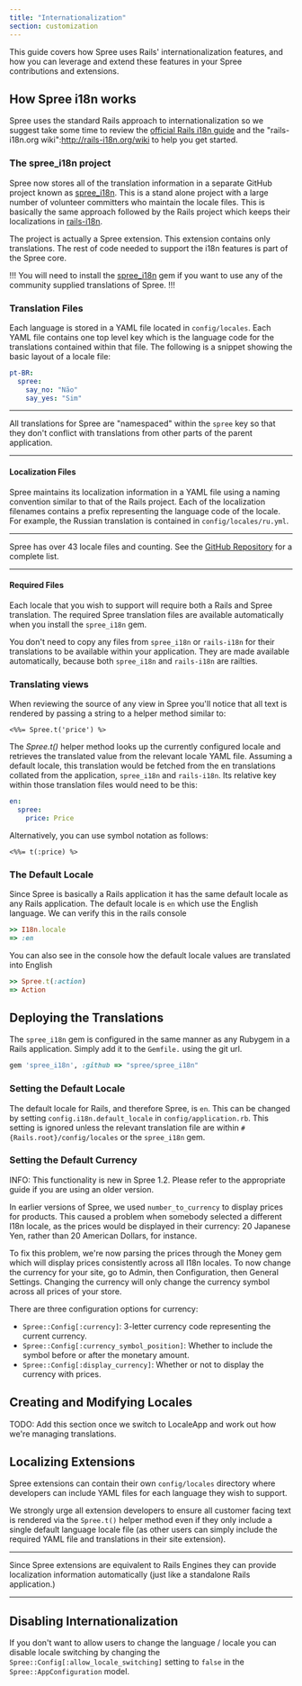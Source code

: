 ```yaml
---
title: "Internationalization"
section: customization
---
```


This guide covers how Spree uses Rails' internationalization features, and how
you can leverage and extend these features in your Spree contributions and
extensions.

## How Spree i18n works

Spree uses the standard Rails approach to internationalization so we suggest
take some time to review the [official Rails i18n
guide](http://guides.rubyonrails.org/i18n.html) and the "rails-i18n.org
wiki":http://rails-i18n.org/wiki to help you get started.

### The spree\_i18n project

Spree now stores all of the translation information in a separate GitHub project
known as [spree_i18n](https://github.com/spree/spree_i18n).  This is a stand
alone project with a large number of volunteer committers who maintain the
locale files.  This is basically the same approach followed by the Rails project
which keeps their localizations in
[rails-i18n](https://github.com/svenfuchs/rails-i18n).

The project is actually a Spree extension.  This extension contains only
translations. The rest of code needed to support the i18n features is part of the Spree
core.

!!!
You will need to install the [spree_i18n](https://github.com/spree/spree_i18n)
gem if you want to use any of the community supplied translations of Spree.
!!!

### Translation Files

Each language is stored in a YAML file located in `config/locales`. Each YAML
file contains one top level key which is the language code for the translations
contained within that file.  The following is a snippet showing the basic layout
of a locale file:

```yaml
pt-BR:
  spree:
    say_no: "Não"
    say_yes: "Sim"
```

***
All translations for Spree are "namespaced" within the `spree` key so that they
don't conflict with translations from other parts of the parent application.
***

#### Localization Files

Spree maintains its localization information in a YAML file using a naming
convention similar to that of the Rails project.  Each of the localization
filenames contains a prefix representing the language code of the locale. For
example, the Russian translation is contained in `config/locales/ru.yml`.

***
Spree has over 43 locale files and counting.  See the [GitHub
Repository](https://github.com/spree/spree_i18n/tree/master/config/locales) for a
complete list.
***

#### Required Files

Each locale that you wish to support will require both a Rails and Spree
translation.  The required Spree translation files are available automatically
when you install the `spree_i18n` gem.

You don't need to copy any files from `spree_i18n` or `rails-i18n` for their
translations to be available within your application. They are made available
automatically, because both `spree_i18n` and `rails-i18n` are railties.

### Translating views

When reviewing the source of any view in Spree you'll notice that all text is
rendered by passing a string to a helper method similar to:

```erb
<%%= Spree.t('price') %>
```

The *Spree.t()* helper method looks up the currently configured locale and retrieves
the translated value from the relevant locale YAML file. Assuming a default
locale, this translation would be fetched from the en translations collated from
the application, `spree_i18n` and `rails-i18n`. Its relative key within those
translation files would need to be this:

```yaml
en:
  spree:
    price: Price
```

Alternatively, you can use symbol notation as follows:

```erb
<%%= t(:price) %>
```

### The Default Locale

Since Spree is basically a Rails application it has the same default locale as
any Rails application.  The default locale is `en` which use the English
language.  We can verify this in the rails console

```ruby
>> I18n.locale
=> :en
```

You can also see in the console how the default locale values are translated
into English

```ruby
>> Spree.t(:action)
=> Action
```

## Deploying the Translations

The `spree_i18n` gem is configured in the same manner as any Rubygem in a Rails
application.  Simply add it to the `Gemfile.` using the git url.

```ruby
gem 'spree_i18n', :github => "spree/spree_i18n"
```

### Setting the Default Locale

The default locale for Rails, and therefore Spree, is `en`. This can be changed by setting
`config.i18n.default_locale` in `config/application.rb`. This setting is ignored
unless the relevant translation file are within `#{Rails.root}/config/locales`
or the `spree_i18n` gem.

### Setting the Default Currency

INFO: This functionality is new in Spree 1.2. Please refer to the appropriate
guide if you are using an older version.

In earlier versions of Spree, we used `number_to_currency` to display prices for
products. This caused a problem when somebody selected a different I18n locale,
as the prices would be displayed in their currency: 20 Japanese Yen, rather than
20 American Dollars, for instance.

To fix this problem, we're now parsing the prices through the Money gem which
will display prices consistently across all I18n locales. To now change the
currency for your site, go to Admin, then Configuration, then General Settings.
Changing the currency will only change the currency symbol across all prices of
your store.

There are three configuration options for currency:

* `Spree::Config[:currency]`: 3-letter currency code representing the current
currency.
* `Spree::Config[:currency_symbol_position]`: Whether to include the symbol
  before or after the monetary amount.
* `Spree::Config[:display_currency]`: Whether or not to display the currency
  with prices.

## Creating and Modifying Locales

TODO: Add this section once we switch to LocaleApp and work out how we're
managing translations.

## Localizing Extensions

Spree extensions can contain their own `config/locales` directory where
developers can include YAML files for each language they wish to support.

We strongly urge all extension developers to ensure all customer facing text is
rendered via the `Spree.t()` helper method even if they only include a single default
language locale file (as other users can simply include the required YAML file
and translations in their site extension).

***
Since Spree extensions are equivalent to Rails Engines they can provide
localization information automatically (just like a standalone Rails
application.)
***

## Disabling Internationalization

If you don't want to allow users to change the language / locale you can disable
locale switching by changing the `Spree::Config[:allow_locale_switching]` setting to `false` in the
`Spree::AppConfiguration` model.


